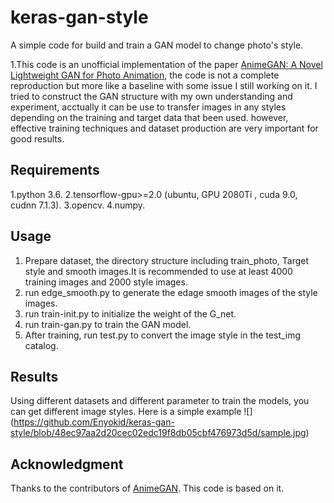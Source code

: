 # keras-gan-style
A simple code for build and train a GAN model to change photo's style.

1.This code is an unofficial implementation of the paper [AnimeGAN: A Novel Lightweight GAN for Photo Animation](https://www.researchgate.net/publication/341634830_AnimeGAN_A_Novel_Lightweight_GAN_for_Photo_Animation), the code is not a complete reproduction but more like a baseline with some issue I still working on it. I tried to construct the GAN structure with my own understanding and experiment, acctually it can be use to transfer images in any styles depending on the training and target data that been used. however, effective training techniques and dataset production are very important for good results.

Requirements
-----
1.python 3.6.
2.tensorflow-gpu>=2.0 (ubuntu, GPU 2080Ti , cuda 9.0, cudnn 7.1.3).
3.opencv.
4.numpy.

Usage
-----
1. Prepare dataset, the directory structure including train_photo, Target style and smooth images.It is recommended to use at least 4000 training images and 2000 style images.
2. run edge_smooth.py to generate the edage smooth images of the style images.
3. run train-init.py to initialize the weight of the G_net.
4. run train-gan.py to train the GAN model.
5. After training, run test.py to convert the image style in the test_img catalog.

Results
-----
Using different datasets and different parameter to train the models, you can get different image styles. Here is a simple example
![]
(https://github.com/Enyokid/keras-gan-style/blob/48ec97aa2d20cec02edc19f8db05cbf476973d5d/sample.jpg)  

Acknowledgment
-----
Thanks to the contributors of [AnimeGAN](https://github.com/TachibanaYoshino/AnimeGAN). This code is based on it.
